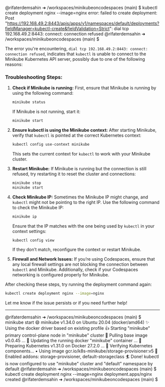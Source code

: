 @rifaterdemsahin ➜ /workspaces/minikubeoncodespaces (main) $ kubectl create deployment nginx --image=nginx
error: failed to create deployment: Post "https://192.168.49.2:8443/apis/apps/v1/namespaces/default/deployments?fieldManager=kubectl-create&fieldValidation=Strict": dial tcp 192.168.49.2:8443: connect: connection refused
@rifaterdemsahin ➜ /workspaces/minikubeoncodespaces (main) $ 


The error you're encountering, `dial tcp 192.168.49.2:8443: connect: connection refused`, indicates that `kubectl` is unable to connect to the Minikube Kubernetes API server, possibly due to one of the following reasons:

### Troubleshooting Steps:

1. **Check if Minikube is running:**
   First, ensure that Minikube is running by using the following command:

   ```bash
   minikube status
   ```

   If Minikube is not running, start it:

   ```bash
   minikube start
   ```

2. **Ensure kubectl is using the Minikube context:**
   After starting Minikube, verify that `kubectl` is pointed at the correct Kubernetes context:

   ```bash
   kubectl config use-context minikube
   ```

   This sets the current context for `kubectl` to work with your Minikube cluster.

3. **Restart Minikube:**
   If Minikube is running but the connection is still refused, try restarting it to reset the cluster and connections:

   ```bash
   minikube stop
   minikube start
   ```

4. **Check Minikube IP:**
   Sometimes the Minikube IP might change, and `kubectl` might not be pointing to the right IP. Use the following command to check the Minikube IP:

   ```bash
   minikube ip
   ```

   Ensure that the IP matches with the one being used by `kubectl` in your context settings:

   ```bash
   kubectl config view
   ```

   If they don’t match, reconfigure the context or restart Minikube.

5. **Firewall and Network Issues:**
   If you’re using Codespaces, ensure that any local firewall settings are not blocking the connection between `kubectl` and Minikube. Additionally, check if your Codespaces networking is configured properly for Minikube.

After checking these steps, try running the deployment command again:

```bash
kubectl create deployment nginx --image=nginx
```

Let me know if the issue persists or if you need further help!

----------

@rifaterdemsahin ➜ /workspaces/minikubeoncodespaces (main) $ minikube start
😄  minikube v1.34.0 on Ubuntu 20.04 (docker/amd64)
✨  Using the docker driver based on existing profile
👍  Starting "minikube" primary control-plane node in "minikube" cluster
🚜  Pulling base image v0.0.45 ...
🏃  Updating the running docker "minikube" container ...
🐳  Preparing Kubernetes v1.31.0 on Docker 27.2.0 ...
🔎  Verifying Kubernetes components...
    ▪ Using image gcr.io/k8s-minikube/storage-provisioner:v5
🌟  Enabled addons: storage-provisioner, default-storageclass
🏄  Done! kubectl is now configured to use "minikube" cluster and "default" namespace by default
@rifaterdemsahin ➜ /workspaces/minikubeoncodespaces (main) $ kubectl create deployment nginx --image=nginx
deployment.apps/nginx created
@rifaterdemsahin ➜ /workspaces/minikubeoncodespaces (main) $ 